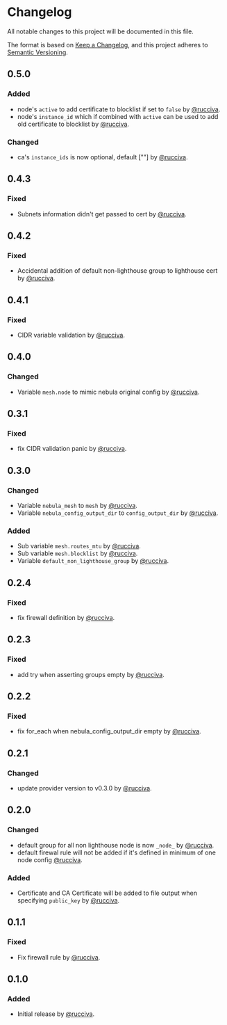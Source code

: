 # Changelog

All notable changes to this project will be documented in this file.

The format is based on [Keep a Changelog](https://keepachangelog.com/en/1.0.0/),
and this project adheres to [Semantic Versioning](https://semver.org/spec/v2.0.0.html).

## 0.5.0

### Added

- node's `active` to add certificate to blocklist if set to `false` by [@rucciva](https://github.com/rucciva).
- node's `instance_id` which if combined with `active` can be used to add old certificate to blocklist by [@rucciva](https://github.com/rucciva).

### Changed

- ca's `instance_ids` is now optional, default [""]  by [@rucciva](https://github.com/rucciva).

## 0.4.3

### Fixed

- Subnets information didn't get passed to cert by [@rucciva](https://github.com/rucciva).

## 0.4.2

### Fixed

- Accidental addition of default non-lighthouse group to lighthouse cert by [@rucciva](https://github.com/rucciva).

## 0.4.1

### Fixed

- CIDR variable validation by [@rucciva](https://github.com/rucciva).

## 0.4.0

### Changed

- Variable `mesh.node` to mimic nebula original config by [@rucciva](https://github.com/rucciva).

## 0.3.1

### Fixed

- fix CIDR validation panic by [@rucciva](https://github.com/rucciva).

## 0.3.0

### Changed

- Variable `nebula_mesh` to `mesh` by [@rucciva](https://github.com/rucciva).
- Variable `nebula_config_output_dir` to `config_output_dir` by [@rucciva](https://github.com/rucciva).

### Added

- Sub variable `mesh.routes_mtu` by [@rucciva](https://github.com/rucciva).
- Sub variable `mesh.blocklist` by [@rucciva](https://github.com/rucciva).
- Variable `default_non_lighthouse_group` by [@rucciva](https://github.com/rucciva).

## 0.2.4

### Fixed

- fix firewall definition by [@rucciva](https://github.com/rucciva).

## 0.2.3

### Fixed

- add try when asserting groups empty by [@rucciva](https://github.com/rucciva).

## 0.2.2

### Fixed

- fix for_each when nebula_config_output_dir empty by [@rucciva](https://github.com/rucciva).

## 0.2.1

### Changed

- update provider version to v0.3.0 by [@rucciva](https://github.com/rucciva).

## 0.2.0

### Changed

- default group for all non lighthouse node is now `_node_` by [@rucciva](https://github.com/rucciva).
- default firewal rule will not be added if it's defined in minimum of one node config [@rucciva](https://github.com/rucciva).

### Added

- Certificate and CA Certificate will be added to file output when specifying `public_key` by [@rucciva](https://github.com/rucciva).

## 0.1.1

### Fixed

- Fix firewall rule by [@rucciva](https://github.com/rucciva).

## 0.1.0

### Added

- Initial release by [@rucciva](https://github.com/rucciva).
